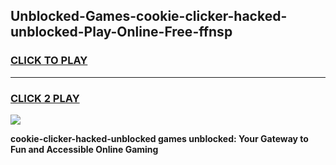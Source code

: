 
## Unblocked-Games-cookie-clicker-hacked-unblocked-Play-Online-Free-ffnsp
<h3>
<a href="https://premium76.site?title=cookie-clicker-hacked-unblocked&ref=26A">CLICK TO PLAY</a></h3>
<hr>

<h3>
<a href="https://premium76.site?title=cookie-clicker-hacked-unblocked&ref=26A">CLICK 2 PLAY</a>
  
</h3>

<a href="https://premium76.site?title=cookie-clicker-hacked-unblocked&ref=26A"><img src="https://clearcache.store/games.png"></a>


**cookie-clicker-hacked-unblocked games unblocked: Your Gateway to Fun and Accessible Online Gaming**
